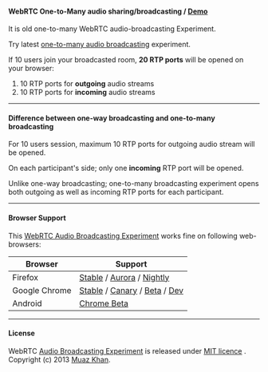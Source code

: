 #### WebRTC One-to-Many audio sharing/broadcasting / [Demo](https://webrtc-experiment.appspot.com/audio-broadcast/)

It is old one-to-many WebRTC audio-broadcasting Experiment. 

Try latest [one-to-many audio broadcasting](https://webrtc-experiment.appspot.com/one-to-many-audio-broadcasting/) experiment.

If 10 users join your broadcasted room, **20 RTP ports** will be opened on your browser:

1. 10 RTP ports for **outgoing** audio streams
2. 10 RTP ports for **incoming** audio streams

----

#### Difference between one-way broadcasting and one-to-many broadcasting

For 10 users session, maximum 10 RTP ports for outgoing audio stream will be opened.

On each participant's side; only one **incoming** RTP port will be opened.

Unlike one-way broadcasting; one-to-many broadcasting experiment opens both outgoing as well as incoming RTP ports for each participant.

----

#### Browser Support 

This [WebRTC Audio Broadcasting Experiment](https://webrtc-experiment.appspot.com/audio-broadcast/) works fine on following web-browsers:

| Browser        | Support           |
| ------------- |-------------|
| Firefox | [Stable](http://www.mozilla.org/en-US/firefox/new/) / [Aurora](http://www.mozilla.org/en-US/firefox/aurora/) / [Nightly](http://nightly.mozilla.org/) |
| Google Chrome | [Stable](https://www.google.com/intl/en_uk/chrome/browser/) / [Canary](https://www.google.com/intl/en/chrome/browser/canary.html) / [Beta](https://www.google.com/intl/en/chrome/browser/beta.html) / [Dev](https://www.google.com/intl/en/chrome/browser/index.html?extra=devchannel#eula) |
| Android | [Chrome Beta](https://play.google.com/store/apps/details?id=com.chrome.beta&hl=en) |

----

#### License

WebRTC [Audio Broadcasting Experiment](https://webrtc-experiment.appspot.com/audio-broadcast/) is released under [MIT licence](https://webrtc-experiment.appspot.com/licence/) . Copyright (c) 2013 [Muaz Khan](https://plus.google.com/100325991024054712503).
